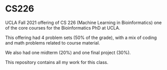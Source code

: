 # CS226
UCLA Fall 2021 offering of CS 226 (Machine Learning in Bioinformatics) one of the core courses for the Bioinformatics PhD at UCLA.

This offering had 4 problem sets (50% of the grade), with a mix of coding and math problems related to course material. 

We also had one midterm (20%) and one final project (30%).

This repository contains all my work for this class.
